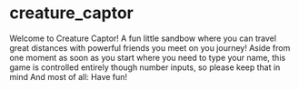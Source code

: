 # creature_captor

Welcome to Creature Captor! A fun little sandbow where you can travel great distances with powerful friends you meet on you journey!
Aside from one moment as soon as you start where you need to type your name, this game is controlled entirely though number inputs, so please keep that in mind
And most of all: Have fun!
